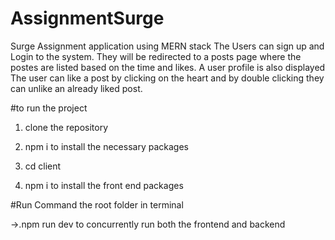 # AssignmentSurge
Surge Assignment application using MERN stack
 The Users can sign up and Login to the system. They will be redirected to a posts page where the postes are listed based on the time and likes. A user profile is also displayed
 The user can like a post by clicking on the heart and by double clicking they can unlike an already liked post. 
 
 #to run the project 
 1. clone the repository
 
2.  npm i to install the necessary packages
 
3. cd client 
4.  npm i to install the front end packages
 
#Run Command  the root folder in terminal 

->.npm run dev to concurrently run both the frontend and backend
 
